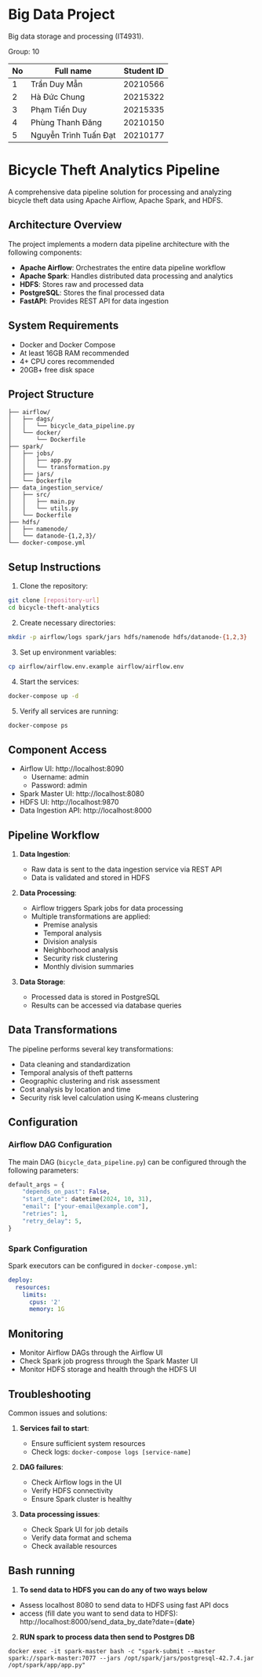 # Big Data Project

Big data storage and processing (IT4931).

Group: 10

| No  | Full name               |      Student ID  |
|-----|-------------------------|------------------|
|  1  | Trần Duy Mẫn            |      20210566    |
|  2  | Hà Đức Chung            |      20215322    |
|  3  | Phạm Tiến Duy           |      20215335    |
|  4  | Phùng Thanh Đăng        |      20210150    |
|  5  | Nguyễn Trình Tuấn Đạt   |      20210177    |



# Bicycle Theft Analytics Pipeline

A comprehensive data pipeline solution for processing and analyzing bicycle theft data using Apache Airflow, Apache Spark, and HDFS.

## Architecture Overview

The project implements a modern data pipeline architecture with the following components:

- **Apache Airflow**: Orchestrates the entire data pipeline workflow
- **Apache Spark**: Handles distributed data processing and analytics
- **HDFS**: Stores raw and processed data
- **PostgreSQL**: Stores the final processed data
- **FastAPI**: Provides REST API for data ingestion

## System Requirements

- Docker and Docker Compose
- At least 16GB RAM recommended
- 4+ CPU cores recommended
- 20GB+ free disk space

## Project Structure

```
├── airflow/
│   ├── dags/
│   │   └── bicycle_data_pipeline.py
│   └── docker/
│       └── Dockerfile
├── spark/
│   ├── jobs/
│   │   ├── app.py
│   │   └── transformation.py
│   ├── jars/
│   └── Dockerfile
├── data_ingestion_service/
│   ├── src/
│   │   ├── main.py
│   │   └── utils.py
│   └── Dockerfile
├── hdfs/
│   ├── namenode/
│   └── datanode-{1,2,3}/
└── docker-compose.yml
```

## Setup Instructions

1. Clone the repository:
```bash
git clone [repository-url]
cd bicycle-theft-analytics
```

2. Create necessary directories:
```bash
mkdir -p airflow/logs spark/jars hdfs/namenode hdfs/datanode-{1,2,3}
```

3. Set up environment variables:
```bash
cp airflow/airflow.env.example airflow/airflow.env
```

4. Start the services:
```bash
docker-compose up -d
```

5. Verify all services are running:
```bash
docker-compose ps
```

## Component Access

- Airflow UI: http://localhost:8090
  - Username: admin
  - Password: admin
- Spark Master UI: http://localhost:8080
- HDFS UI: http://localhost:9870
- Data Ingestion API: http://localhost:8000

## Pipeline Workflow

1. **Data Ingestion**:
   - Raw data is sent to the data ingestion service via REST API
   - Data is validated and stored in HDFS

2. **Data Processing**:
   - Airflow triggers Spark jobs for data processing
   - Multiple transformations are applied:
     - Premise analysis
     - Temporal analysis
     - Division analysis
     - Neighborhood analysis
     - Security risk clustering
     - Monthly division summaries

3. **Data Storage**:
   - Processed data is stored in PostgreSQL
   - Results can be accessed via database queries

## Data Transformations

The pipeline performs several key transformations:

- Data cleaning and standardization
- Temporal analysis of theft patterns
- Geographic clustering and risk assessment
- Cost analysis by location and time
- Security risk level calculation using K-means clustering

## Configuration

### Airflow DAG Configuration

The main DAG (`bicycle_data_pipeline.py`) can be configured through the following parameters:

```python
default_args = {
    "depends_on_past": False,
    "start_date": datetime(2024, 10, 31),
    "email": ["your-email@example.com"],
    "retries": 1,
    "retry_delay": 5,
}
```

### Spark Configuration

Spark executors can be configured in `docker-compose.yml`:

```yaml
deploy:
  resources:
    limits:
      cpus: '2'
      memory: 1G
```

## Monitoring

- Monitor Airflow DAGs through the Airflow UI
- Check Spark job progress through the Spark Master UI
- Monitor HDFS storage and health through the HDFS UI

## Troubleshooting

Common issues and solutions:

1. **Services fail to start**:
   - Ensure sufficient system resources
   - Check logs: `docker-compose logs [service-name]`

2. **DAG failures**:
   - Check Airflow logs in the UI
   - Verify HDFS connectivity
   - Ensure Spark cluster is healthy

3. **Data processing issues**:
   - Check Spark UI for job details
   - Verify data format and schema
   - Check available resources

## Bash running
1. **To send data to HDFS you can do any of two ways below**
* Assess localhost 8080 to send data to HDFS using fast API docs
* access (fill date you want to send data to HDFS): http://localhost:8000/send_data_by_date?date={**date**}

2. **RUN spark to process data then send to Postgres DB**
```
docker exec -it spark-master bash -c "spark-submit --master spark://spark-master:7077 --jars /opt/spark/jars/postgresql-42.7.4.jar /opt/spark/app/app.py"
```
